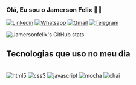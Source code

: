 ### Olá, Eu sou o Jamerson Felix 🖐🏽

[![Linkedin](https://img.shields.io/badge/LinkedIn-0077B5?style=for-the-badge&logo=linkedin&logoColor=white)](https://www.linkedin.com/in/jamerson-felix-2267112b7/)
[![Whatsapp](https://img.shields.io/badge/WhatsApp-25D366?style=for-the-badge&logo=whatsapp&logoColor=white)](https://wa.me/351929341425)
[![Gmail](https://img.shields.io/badge/Gmail-D14836?style=for-the-badge&logo=gmail&logoColor=white)](mailto:jamersonbruno91@gmail.com
)
[![Telegram](https://img.shields.io/badge/Telegram-2CA5E0?style=for-the-badge&logo=telegram&logoColor=white)](https://t.me/JamersonFelix)


![Jamersonfelix's GitHub stats](https://github-readme-stats.vercel.app/api?username=Jamersonfelix&show_icons=true&theme=dark)

## Tecnologias que uso no meu dia

<div style="display: inline_block"><br>
    <img align="center" alt="html5" src="https://img.shields.io/badge/HTML5-E34F26?style=for-the-badge&logo=html5&logoColor=white" />
    <img align="center" alt="css3" src="https://img.shields.io/badge/CSS3-1572B6?style=for-the-badge&logo=css3&logoColor=white" />
    <img align="center" alt="javascript" src="https://img.shields.io/badge/JavaScript-F7DF1E?style=for-the-badge&logo=javascript&logoColor=black" />
    <img align="center" alt="mocha" src="https://img.shields.io/badge/mocha.js-323330?style=for-the-badge&logo=mocha&logoColor=Brown" />
    <img align="center" alt="chai" src="https://img.shields.io/badge/chai.js-323330?style=for-the-badge&logo=chai&logoColor=red" />
</div>
